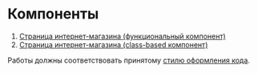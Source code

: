 Компоненты
===

1. [Страница интернет-магазина (функциональный компонент)](store-func)
2. [Страница интернет-магазина (class-based компонент)](store-class)

Работы должны соответствовать принятому [стилю оформления кода](https://github.com/netology-code/codestyle).